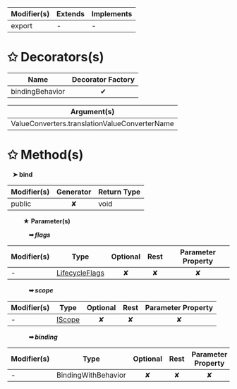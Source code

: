 | Modifier(s)                            | Extends                      | Implements                                    |
|----------------------------------------|------------------------------|-----------------------------------------------|
| export | - | - |

# &#10025; Decorators(s)

| Name                                | Decorator Factory                        |
|-------------------------------------|:----------------------------------------:|
| bindingBehavior | ✔  |

| Argument(s)                                           |
|-------------------------------------------------------|
| ValueConverters.translationValueConverterName  |

# &#10025; Method(s)

&nbsp;&nbsp; **&#10148; bind**

| Modifier(s)                              | Generator                          | Return Type                       |
|------------------------------------------|:----------------------------------:|-----------------------------------|
| public | ✘ | void |

&nbsp;&nbsp;&nbsp;&nbsp;&nbsp;&nbsp;&nbsp;&nbsp; **&#9733; Parameter(s)**

&nbsp;&nbsp;&nbsp;&nbsp;&nbsp;&nbsp;&nbsp;&nbsp;&nbsp;&nbsp;&nbsp; _**&#10149; flags**_

| Modifier(s)                              | Type                        | Optional                           | Rest                          | Parameter Property                          |
|------------------------------------------|-----------------------------|:----------------------------------:|:-----------------------------:|:-------------------------------------------:|
| - | [LifecycleFlags](/runtime/enum/flags/lifecycleflags) | ✘  | ✘ | ✘ |

&nbsp;&nbsp;&nbsp;&nbsp;&nbsp;&nbsp;&nbsp;&nbsp;&nbsp;&nbsp;&nbsp; _**&#10149; scope**_

| Modifier(s)                              | Type                        | Optional                           | Rest                          | Parameter Property                          |
|------------------------------------------|-----------------------------|:----------------------------------:|:-----------------------------:|:-------------------------------------------:|
| - | [IScope](/runtime/interface/observation/iscope) | ✘  | ✘ | ✘ |

&nbsp;&nbsp;&nbsp;&nbsp;&nbsp;&nbsp;&nbsp;&nbsp;&nbsp;&nbsp;&nbsp; _**&#10149; binding**_

| Modifier(s)                              | Type                        | Optional                           | Rest                          | Parameter Property                          |
|------------------------------------------|-----------------------------|:----------------------------------:|:-----------------------------:|:-------------------------------------------:|
| - | BindingWithBehavior | ✘  | ✘ | ✘ |